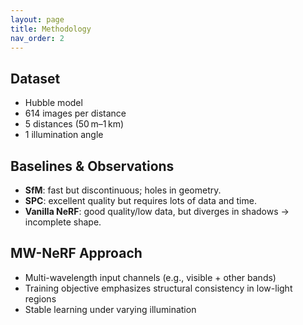 ```yaml
---
layout: page
title: Methodology
nav_order: 2
---
```


## Dataset
- Hubble model
- 614 images per distance
- 5 distances (50 m–1 km)
- 1 illumination angle

## Baselines & Observations
- **SfM**: fast but discontinuous; holes in geometry.
- **SPC**: excellent quality but requires lots of data and time.
- **Vanilla NeRF**: good quality/low data, but diverges in shadows → incomplete shape.

## MW-NeRF Approach
- Multi-wavelength input channels (e.g., visible + other bands)
- Training objective emphasizes structural consistency in low-light regions
- Stable learning under varying illumination
